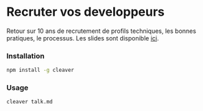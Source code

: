 # Recruter vos developpeurs

Retour sur 10 ans de recrutement de profils techniques, les bonnes pratiques, le processus.
Les slides sont disponible [ici](http://fabienfuret.net/talk/Recruter-vos-developpeurs).

###  Installation

```bash
npm install -g cleaver
```

### Usage

```bash
cleaver talk.md
```

